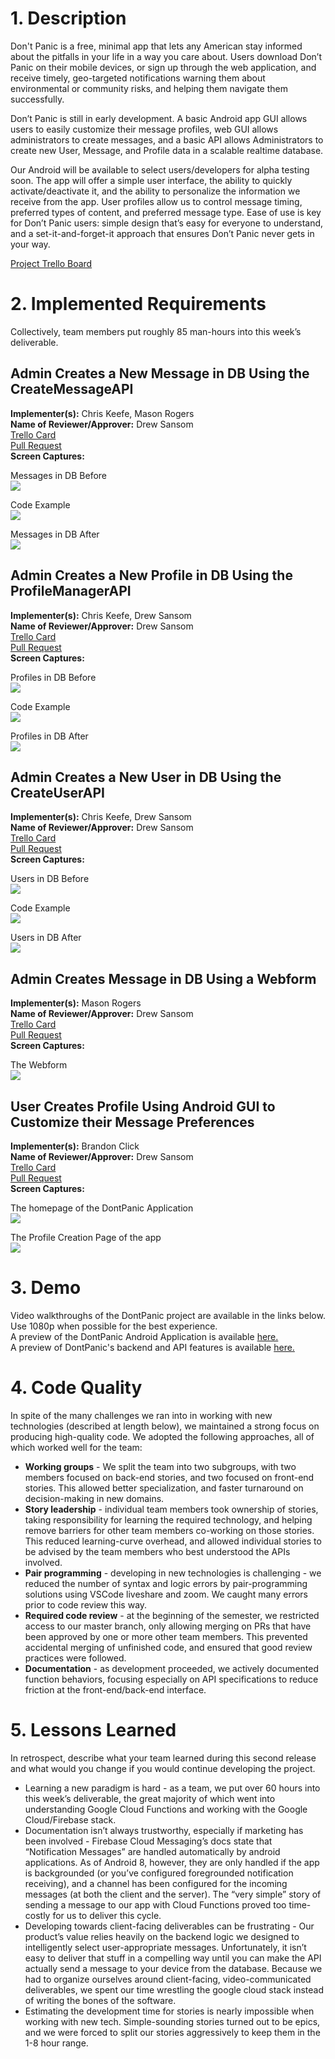 # 1. Description
Don't Panic is a free, minimal app that lets any American stay informed about the pitfalls in your life in a way you care about. Users download Don’t Panic on their mobile devices, or sign up through the web application, and receive timely, geo-targeted notifications warning them about environmental or community risks, and helping them navigate them successfully.  

Don’t Panic is still in early development. A basic Android app GUI allows users to easily customize their message profiles, web GUI allows administrators to create messages, and a basic API allows Administrators to create new User, Message, and Profile data in a scalable realtime database.  

Our Android will be available to select users/developers for alpha testing soon. The app will offer a simple user interface, the ability to quickly activate/deactivate it, and the ability to personalize the information we receive from the app. User profiles allow us to control message timing, preferred types of content, and preferred message type. Ease of use is key for Don’t Panic users: simple design that’s easy for everyone to understand, and a set-it-and-forget-it approach that ensures Don’t Panic never gets in your way.  

[Project Trello Board](https://trello.com/b/91yjEezy/dont-panic)

# 2. Implemented Requirements  
Collectively, team members put roughly 85 man-hours into this week’s deliverable.

## Admin Creates a New Message in DB Using the CreateMessageAPI
**Implementer(s):** Chris Keefe, Mason Rogers  
**Name of Reviewer/Approver:** Drew Sansom    
[Trello Card ](https://trello.com/c/hIsRxlmP/39-stories-admin-creates-new-message-in-db-using-createmessageapi)  
[Pull Request](https://github.com/ChrisKeefe/DontPanic/pull/20)  
**Screen Captures:**  

Messages in DB Before  
![](https://github.com/ChrisKeefe/DontPanic/blob/master/project_documentation/deliverable_media/messagesBefore.png)  
  
Code Example   
![](https://github.com/ChrisKeefe/DontPanic/blob/master/project_documentation/deliverable_media/messagesCode.png)  
 
Messages in DB After   
![](https://github.com/ChrisKeefe/DontPanic/blob/master/project_documentation/deliverable_media/messagesAfter.png)

## Admin Creates a New Profile in DB Using the ProfileManagerAPI  
**Implementer(s):** Chris Keefe, Drew Sansom  
**Name of Reviewer/Approver:** Drew Sansom  
[Trello Card](https://trello.com/c/LArtUh75/40-stories-admin-creates-new-profile-in-db-using-profilemanagerapi)  
[Pull Request](https://github.com/ChrisKeefe/DontPanic/pull/20)  
**Screen Captures:**  

Profiles in DB Before  
![](https://github.com/ChrisKeefe/DontPanic/blob/master/project_documentation/deliverable_media/profileBefore.png)  
  
Code Example  
![](https://github.com/ChrisKeefe/DontPanic/blob/master/project_documentation/deliverable_media/profileCode.png)  
  
Profiles in DB After  
![](https://github.com/ChrisKeefe/DontPanic/blob/master/project_documentation/deliverable_media/profileAfter.png)

## Admin Creates a New User in DB Using the CreateUserAPI
**Implementer(s):** Chris Keefe, Drew Sansom  
**Name of Reviewer/Approver:** Drew Sansom  
[Trello Card](https://trello.com/c/Ff6CcG8E/52-stories-admin-creates-new-user-in-db-using-createuserapi)  
[Pull Request](https://github.com/ChrisKeefe/DontPanic/pull/21)  
**Screen Captures:**  
 
Users in DB Before  
![](https://github.com/ChrisKeefe/DontPanic/blob/master/project_documentation/deliverable_media/usersBefore.png)  
 
Code Example  
![](https://github.com/ChrisKeefe/DontPanic/blob/master/project_documentation/deliverable_media/usersCode.png) 
 
Users in DB After    
![](https://github.com/ChrisKeefe/DontPanic/blob/master/project_documentation/deliverable_media/usersAfter.png)

## Admin Creates Message in DB Using a Webform
**Implementer(s):** Mason Rogers  
**Name of Reviewer/Approver:**  Drew Sansom  
[Trello Card](https://trello.com/c/1IRzyyFe/54-stories-admin-creates-message-in-db-with-webform)  
[Pull Request](https://github.com/ChrisKeefe/DontPanic/pull/26)  
**Screen Captures:**  

The Webform  
![](https://github.com/ChrisKeefe/DontPanic/blob/78468f6597f79b47f3ae56f3b490c993436c3974/project_documentation/deliverable_media/webform.png)  

## User Creates Profile Using Android GUI to Customize their Message Preferences
**Implementer(s):** Brandon Click  
**Name of Reviewer/Approver:** Drew Sansom  
[Trello Card](https://trello.com/c/vCehsiBy/60-stories-user-creates-profile-using-android-gui-to-customize-their-messaging-preferences)  
[Pull Request](https://github.com/ChrisKeefe/DontPanic/pull/27)  
**Screen Captures:**  

The homepage of the DontPanic Application  
![](https://github.com/ChrisKeefe/DontPanic/blob/master/project_documentation/deliverable_media/DontPanic-enabiling.PNG)  

The Profile Creation Page of the app  
![](https://github.com/ChrisKeefe/DontPanic/blob/master/project_documentation/deliverable_media/DontPanic-messagingPrefrence.PNG)

# 3. Demo  
Video walkthroughs of the DontPanic project are available in the links below. Use 1080p when possible for the best experience.  
A preview of the DontPanic Android Application is available [here.](https://www.youtube.com/watch?v=g7xs-yvVRRw&feature=youtu.be)   
A preview of DontPanic's backend and API features is available [here.](https://www.youtube.com/watch?v=_CTMxXml8_U)

# 4. Code Quality
In spite of the many challenges we ran into in working with new technologies (described at length below), we maintained a strong focus on producing high-quality code. We adopted the following approaches, all of which worked well for the team:

- **Working groups** - We split the team into two subgroups, with two members focused on back-end stories, and two focused on front-end stories. This allowed better specialization, and faster turnaround on decision-making in new domains.
- **Story leadership** - individual team members took ownership of stories, taking responsibility for learning the required technology, and helping remove barriers for other team members co-working on those stories. This reduced learning-curve overhead, and allowed individual stories to be advised by the team members who best understood the APIs involved.
- **Pair programming** - developing in new technologies is challenging - we reduced the number of syntax and logic errors by pair-programming solutions using VSCode liveshare and zoom. We caught many errors prior to code review this way.
- **Required code review** - at the beginning of the semester, we restricted access to our master branch, only allowing merging on PRs that have been approved by one or more other team members. This prevented accidental merging of unfinished code, and ensured that good review practices were followed.
- **Documentation** - as development proceeded, we actively documented function behaviors, focusing especially on API specifications to reduce friction at the front-end/back-end interface.

# 5. Lessons Learned
In retrospect, describe what your team learned during this second release and what would you change if you would continue developing the project.

- Learning a new paradigm is hard - as a team, we put over 60 hours into this week’s deliverable, the great majority of which went into understanding Google Cloud Functions and working with the Google Cloud/Firebase stack.
- Documentation isn’t always trustworthy, especially if marketing has been involved - Firebase Cloud Messaging’s docs state that “Notification Messages” are handled automatically by android applications. As of Android 8, however, they are only handled if the app is backgrounded (or you’ve configured foregrounded notification receiving), and a channel has been configured for the incoming messages (at both the client and the server). The “very simple” story of sending a message to our app with Cloud Functions proved too time-costly for us to deliver this cycle.
- Developing towards client-facing deliverables can be frustrating - Our product’s value relies heavily on the backend logic we designed to intelligently select user-appropriate messages. Unfortunately, it isn’t easy to deliver that stuff in a compelling way until you can make the API actually send a message to your device from the database. Because we had to organize ourselves around client-facing, video-communicated deliverables, we spent our time wrestling the google cloud stack instead of writing the bones of the software. 
- Estimating the development time for stories is nearly impossible when working with new tech. Simple-sounding stories turned out to be epics, and we were forced to split our stories aggressively to keep them in the 1-8 hour range.
